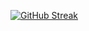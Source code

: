 [![GitHub Streak](http://github-readme-streak-stats.herokuapp.com?user=evz78&theme=dark&background=000000)](https://git.io/streak-stats)
